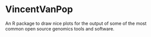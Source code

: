 # VincentVanPop
An R package to draw nice plots for the output of some of the most common open source genomics tools and software.

